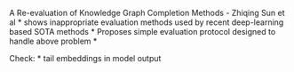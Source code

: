 A Re-evaluation of Knowledge Graph Completion Methods - Zhiqing Sun et al
	* shows inappropriate evaluation methods used by recent deep-learning based SOTA methods
	* Proposes simple evaluation protocol designed to handle above problem
	* 


Check:
	* tail embeddings in model output
